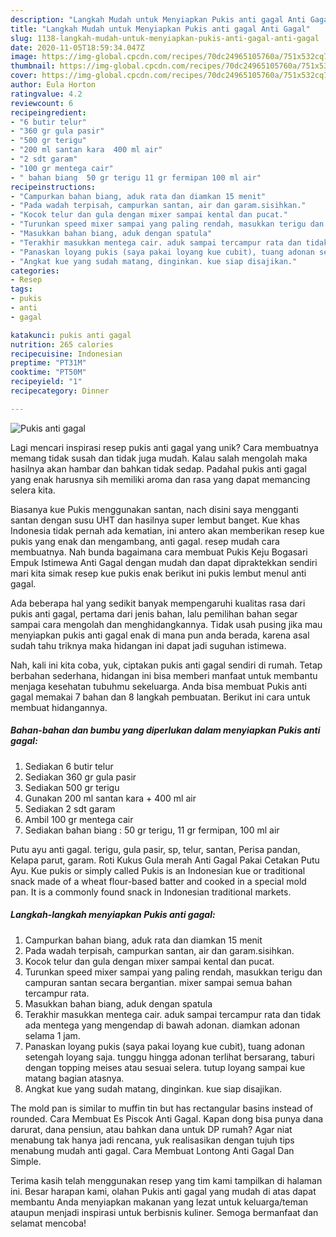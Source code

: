 ```yaml
---
description: "Langkah Mudah untuk Menyiapkan Pukis anti gagal Anti Gagal"
title: "Langkah Mudah untuk Menyiapkan Pukis anti gagal Anti Gagal"
slug: 1138-langkah-mudah-untuk-menyiapkan-pukis-anti-gagal-anti-gagal
date: 2020-11-05T18:59:34.047Z
image: https://img-global.cpcdn.com/recipes/70dc24965105760a/751x532cq70/pukis-anti-gagal-foto-resep-utama.jpg
thumbnail: https://img-global.cpcdn.com/recipes/70dc24965105760a/751x532cq70/pukis-anti-gagal-foto-resep-utama.jpg
cover: https://img-global.cpcdn.com/recipes/70dc24965105760a/751x532cq70/pukis-anti-gagal-foto-resep-utama.jpg
author: Eula Horton
ratingvalue: 4.2
reviewcount: 6
recipeingredient:
- "6 butir telur"
- "360 gr gula pasir"
- "500 gr terigu"
- "200 ml santan kara  400 ml air"
- "2 sdt garam"
- "100 gr mentega cair"
- " bahan biang  50 gr terigu 11 gr fermipan 100 ml air"
recipeinstructions:
- "Campurkan bahan biang, aduk rata dan diamkan 15 menit"
- "Pada wadah terpisah, campurkan santan, air dan garam.sisihkan."
- "Kocok telur dan gula dengan mixer sampai kental dan pucat."
- "Turunkan speed mixer sampai yang paling rendah, masukkan terigu dan campuran santan secara bergantian. mixer sampai semua bahan tercampur rata."
- "Masukkan bahan biang, aduk dengan spatula"
- "Terakhir masukkan mentega cair. aduk sampai tercampur rata dan tidak ada mentega yang mengendap di bawah adonan. diamkan adonan selama 1 jam."
- "Panaskan loyang pukis (saya pakai loyang kue cubit), tuang adonan setengah loyang saja. tunggu hingga adonan terlihat bersarang, taburi dengan topping meises atau sesuai selera. tutup loyang sampai kue matang bagian atasnya."
- "Angkat kue yang sudah matang, dinginkan. kue siap disajikan."
categories:
- Resep
tags:
- pukis
- anti
- gagal

katakunci: pukis anti gagal 
nutrition: 265 calories
recipecuisine: Indonesian
preptime: "PT31M"
cooktime: "PT50M"
recipeyield: "1"
recipecategory: Dinner

---
```



![Pukis anti gagal](https://img-global.cpcdn.com/recipes/70dc24965105760a/751x532cq70/pukis-anti-gagal-foto-resep-utama.jpg)

Lagi mencari inspirasi resep pukis anti gagal yang unik? Cara membuatnya memang tidak susah dan tidak juga mudah. Kalau salah mengolah maka hasilnya akan hambar dan bahkan tidak sedap. Padahal pukis anti gagal yang enak harusnya sih memiliki aroma dan rasa yang dapat memancing selera kita.

Biasanya kue Pukis menggunakan santan, nach disini saya mengganti santan dengan susu UHT dan hasilnya super lembut banget. Kue khas Indonesia tidak pernah ada kematian, ini antero akan memberikan resep kue pukis yang enak dan mengambang, anti gagal. resep mudah cara membuatnya. Nah bunda bagaimana cara membuat Pukis Keju Bogasari Empuk Istimewa Anti Gagal dengan mudah dan dapat dipraktekkan sendiri mari kita simak resep kue pukis enak berikut ini  pukis lembut menul anti gagal.

Ada beberapa hal yang sedikit banyak mempengaruhi kualitas rasa dari pukis anti gagal, pertama dari jenis bahan, lalu pemilihan bahan segar sampai cara mengolah dan menghidangkannya. Tidak usah pusing jika mau menyiapkan pukis anti gagal enak di mana pun anda berada, karena asal sudah tahu triknya maka hidangan ini dapat jadi suguhan istimewa.


Nah, kali ini kita coba, yuk, ciptakan pukis anti gagal sendiri di rumah. Tetap berbahan sederhana, hidangan ini bisa memberi manfaat untuk membantu menjaga kesehatan tubuhmu sekeluarga. Anda bisa membuat Pukis anti gagal memakai 7 bahan dan 8 langkah pembuatan. Berikut ini cara untuk membuat hidangannya.

<!--inarticleads1-->

##### Bahan-bahan dan bumbu yang diperlukan dalam menyiapkan Pukis anti gagal:

1. Sediakan 6 butir telur
1. Sediakan 360 gr gula pasir
1. Sediakan 500 gr terigu
1. Gunakan 200 ml santan kara + 400 ml air
1. Sediakan 2 sdt garam
1. Ambil 100 gr mentega cair
1. Sediakan  bahan biang : 50 gr terigu, 11 gr fermipan, 100 ml air


Putu ayu anti gagal. terigu, gula pasir, sp, telur, santan, Perisa pandan, Kelapa parut, garam. Roti Kukus Gula merah Anti Gagal Pakai Cetakan Putu Ayu. Kue pukis or simply called Pukis is an Indonesian kue or traditional snack made of a wheat flour-based batter and cooked in a special mold pan. It is a commonly found snack in Indonesian traditional markets. 

<!--inarticleads2-->

##### Langkah-langkah menyiapkan Pukis anti gagal:

1. Campurkan bahan biang, aduk rata dan diamkan 15 menit
1. Pada wadah terpisah, campurkan santan, air dan garam.sisihkan.
1. Kocok telur dan gula dengan mixer sampai kental dan pucat.
1. Turunkan speed mixer sampai yang paling rendah, masukkan terigu dan campuran santan secara bergantian. mixer sampai semua bahan tercampur rata.
1. Masukkan bahan biang, aduk dengan spatula
1. Terakhir masukkan mentega cair. aduk sampai tercampur rata dan tidak ada mentega yang mengendap di bawah adonan. diamkan adonan selama 1 jam.
1. Panaskan loyang pukis (saya pakai loyang kue cubit), tuang adonan setengah loyang saja. tunggu hingga adonan terlihat bersarang, taburi dengan topping meises atau sesuai selera. tutup loyang sampai kue matang bagian atasnya.
1. Angkat kue yang sudah matang, dinginkan. kue siap disajikan.


The mold pan is similar to muffin tin but has rectangular basins instead of rounded. Cara Membuat Es Piscok Anti Gagal. Kapan dong bisa punya dana darurat, dana pensiun, atau bahkan dana untuk DP rumah? Agar niat menabung tak hanya jadi rencana, yuk realisasikan dengan tujuh tips menabung mudah anti gagal. Cara Membuat Lontong Anti Gagal Dan Simple. 

Terima kasih telah menggunakan resep yang tim kami tampilkan di halaman ini. Besar harapan kami, olahan Pukis anti gagal yang mudah di atas dapat membantu Anda menyiapkan makanan yang lezat untuk keluarga/teman ataupun menjadi inspirasi untuk berbisnis kuliner. Semoga bermanfaat dan selamat mencoba!
